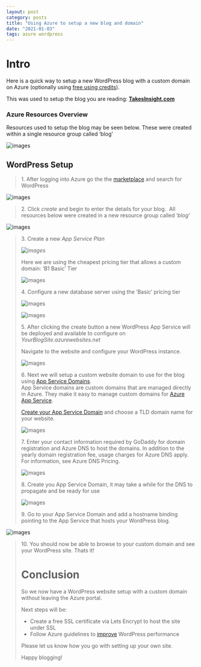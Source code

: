 ```yaml
---
layout: post
category: posts
title: "Using Azure to setup a new blog and domain"
date: "2021-01-03"
tags: azure wordpress
---
```


# Intro

Here is a quick way to setup a new WordPress blog with a custom domain on Azure (optionally using [free using credits](https://azure.microsoft.com/en-au/free)).

This was used to setup the blog you are reading: [**TakesInsight.com**](http://TakesInsight.com)

### Azure Resources Overview

Resources used to setup the blog may be seen below. These were created within a single resource group called ‘blog’

![images](https://raw.githubusercontent.com/chrismckelt/chrismckelt.github.io/master/_posts/posts/images/2021/01/1-resource-group-view.png)

## WordPress Setup

> 1\. After logging into Azure go the the [marketplace](https://portal.azure.com/?quickstart=true) and search for WordPress

![images](https://raw.githubusercontent.com/chrismckelt/chrismckelt.github.io/master/_posts/posts/images/2021/01/2-wordpress-marketplace.png)

> 2\. Click _create_ and begin to enter the details for your blog.  All resources below were created in a new resource group called ‘_blog’_

![images](https://raw.githubusercontent.com/chrismckelt/chrismckelt.github.io/master/_posts/posts/images/2021/01/3-create-from-marketplace.png)

> 3\. Create a new _App Service Plan_
> 
> _![images](https://raw.githubusercontent.com/chrismckelt/chrismckelt.github.io/master/_posts/posts/images/2021/01/2-new-app-service-plan.png)_
> 
> Here we are using the cheapest pricing tier that allows a custom domain: ‘B1 Basic’ Tier
> 
> ![images](https://raw.githubusercontent.com/chrismckelt/chrismckelt.github.io/master/_posts/posts/images/2021/01/spec-picker.png)
> 
> 4\. Configure a new database server using the ‘Basic’ pricing tier
> 
> ![images](https://raw.githubusercontent.com/chrismckelt/chrismckelt.github.io/master/_posts/posts/images/2021/01/database-server.png)
> 
> ![images](https://raw.githubusercontent.com/chrismckelt/chrismckelt.github.io/master/_posts/posts/images/2021/01/pricing-tier.png)
> 
> 5\. After clicking the create button a new WordPress App Service will be deployed and available to configure on _YourBlogSite.azurewebsites.net_
> 
> Navigate to the website and configure your WordPress instance.
> 
> ![images](https://raw.githubusercontent.com/chrismckelt/chrismckelt.github.io/master/_posts/posts/images/2021/01/english.png)
> 
> 6\. Next we will setup a custom website domain to use for the blog using [App Service Domains](https://docs.microsoft.com/en-us/azure/app-service/manage-custom-dns-buy-domain).  
> App Service domains are custom domains that are managed directly in Azure. They make it easy to manage custom domains for [Azure App Service](https://docs.microsoft.com/en-us/azure/app-service/overview).
> 
> [Create your App Service Domain](https://portal.azure.com/?quickstart=true#create/Microsoft.Domain) and choose a TLD domain name for your website.
> 
> ![images](https://raw.githubusercontent.com/chrismckelt/chrismckelt.github.io/master/_posts/posts/images/2021/01/create-app-services-domain-1.png)
> 
> 7\. Enter your contact information required by GoDaddy for domain registration and Azure DNS to host the domains. In addition to the yearly domain registration fee, usage charges for Azure DNS apply. For information, see Azure DNS Pricing.
> 
> ![images](https://raw.githubusercontent.com/chrismckelt/chrismckelt.github.io/master/_posts/posts/images/2021/01/create-app-services-domain-2.png)
> 
> 8\. Create you App Service Domain, it may take a while for the DNS to propagate and be ready for use
> 
> ![images](https://raw.githubusercontent.com/chrismckelt/chrismckelt.github.io/master/_posts/posts/images/2021/01/app-service-domain-deployment-2.png)
> 
> 9\. Go to your App Service Domain and add a hostname binding pointing to the App Service that hosts your WordPress blog.
> 
 ![images](https://raw.githubusercontent.com/chrismckelt/chrismckelt.github.io/master/_posts/posts/images/2021/01/hostname-bindings.png)
> 
> 10\. You should now be able to browse to your custom domain and see your WordPress site. Thats it!
> 
> # Conclusion
> 
> So we now have a WordPress website setup with a custom domain without leaving the Azure portal.
> 
> Next steps will be:
> 
> - Create a free SSL certificate via Lets Encrypt to host the site under SSL
> - Follow Azure guidelines to [improve](https://techcommunity.microsoft.com/t5/azure-database-for-mysql/improving-your-wordpress-workloa-performance-on-azure-database/ba-p/1418717) WordPress performance
> 
> Please let us know how you go with setting up your own site.
> 
> Happy blogging!
